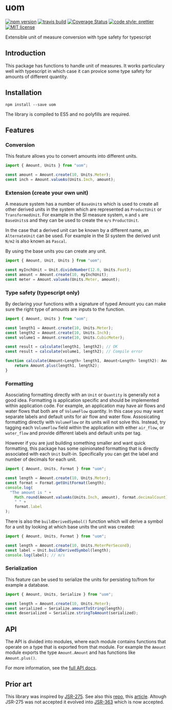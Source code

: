 # uom

[![npm version][version-image]][version-url]
[![travis build][travis-image]][travis-url]
[![Coverage Status][coveralls-image]][coveralls-url]
[![code style: prettier][prettier-image]][prettier-url]
[![MIT license][license-image]][license-url]

Extensible unit of measure conversion with type safety for typescript

## Introduction

This package has functions to handle unit of measures. It works particulary well with typescript in which case it can provice some type safety for amounts of different quantity.

## Installation

`npm install --save uom`

The library is compiled to ES5 and no polyfills are required.

## Features

### Conversion

This feature allows you to convert amounts into different units.

```js
import { Amount, Units } from "uom";

const amount = Amount.create(10, Units.Meter);
const inch = Amount.valueAs(Units.Inch, amount);
```

### Extension (create your own unit)

A measure system has a number of `BaseUnit`s which is used to create all other derived units in the system which are represented as `ProductUnit` or `TransformedUnit`. For example in the SI measure system, `m` and `s` are `BaseUnits`s and they can be used to create the `m/s` `ProductUnit`.

In the case that a derived unit can be known by a different name, an `AlternateUnit` can be used. For example in the SI system the derived unit `N/m2` is also known as `Pascal`.

By using the base units you can create any unit.

```js
import { Amount, Unit, Units } from "uom";

const myInchUnit = Unit.divideNumber(12.0, Units.Foot);
const amount = Amount.create(10, myInchUnit);
const meter = Amount.valueAs(Units.Meter, amount);
```

### Type safety (typescript only)

By declaring your functions with a signature of typed Amount you can make sure the right type of amounts are inputs to the function.

```ts
import { Amount, Units } from "uom";

const length1 = Amount.create(10, Units.Meter);
const length2 = Amount.create(10, Units.Inch);
const volume1 = Amount.create(10, Units.CubicMeter);

const result = calculate(length1, length2); // OK
const result = calculate(volume1, length2); // Compile error

function calculate(Amount<Length> length1, Amount<Length> length2): Amount<Length> {
    return Amount.plus(length1, length2);
}
```

### Formatting

Asosciating formatting directly with an `Unit` or `Quantity` is generally not a good idea. Formatting is application specific and should be implemented within application code. For example, an application may have air flows and water flows that both are of `VolumeFlow` quantity. In this case you may want separate labels and default units for air flow and water flow. Assosicating formatting directly with `VolumeFlow` or its units will not solve this. Instead, try tagging each `VolumeFlow` field within the application with either `air_flow`, or `water_flow` and provide different labels and default units per tag.

However if you are just building something smaller and want quick formatting, this package has some opinionated formatting that is directly associated with each `Unit` built-in. Specifically you can get the label and number of decimals for each unit.

```ts
import { Amount, Units, Format } from "uom";

const length = Amount.create(10, Units.Meter);
const format = Format.getUnitFormat(length);
console.log(
  "The amount is " +
    Math.round(Amount.valueAs(Units.Inch, amount), format.decimalCount) +
    " " +
    format.label
);
```

There is also the `buildDerivedSymbol()` function which will derive a symbol for a unit by looking at which base units the unit was created:

```ts
import { Amount, Units, Format } from "uom";

const length = Amount.create(10, Units.MeterPerSecond);
const label = Unit.buildDerivedSymbol(length);
console.log(label); // m/s
```

### Serialization

This feature can be used to serialize the units for persisting to/from for example a database.

```ts
import { Amount, Units, Serialize } from "uom";

const length = Amount.create(10, Units.Meter);
const serialized = Serialize.amountToString(length);
const deserialized = Serialize.stringToAmount(serialized);
```

## API

The API is divided into modules, where each module contains functions that operate on a type that is exported from that module. For example the `Amount` module exports the type `Amount.Amount` and has functions like `Amount.plus()`.

For more information, see the [full API docs](docs/api.md).

## Prior art

This library was inspired by [JSR-275](http://download.oracle.com/otn-pub/jcp/untis-0.6-edr-oth-JSpec/Units-v0.6_edr.pdf?AuthParam=1527941513_89b45d975b743c799d22105ff16f961b). See also this [repo](http://code.google.com/p/unitsofmeasure/), this [article](https://www.javaworld.com/article/2077770/core-java/introduction-to-jsr-275--measures-and-units.html). Altough JSR-275 was not accepted it evolved into [JSR-363](http://www.baeldung.com/javax-measure) which is now accepted.

[version-image]: https://img.shields.io/npm/v/uom.svg?style=flat
[version-url]: https://www.npmjs.com/package/uom
[travis-image]: https://travis-ci.com/dividab/uom.svg?branch=master&style=flat
[travis-url]: https://travis-ci.com/dividab/uom
[coveralls-image]: https://coveralls.io/repos/github/dividab/uom/badge.svg?branch=master
[coveralls-url]: https://coveralls.io/github/dividab/uom?branch=master
[license-image]: https://img.shields.io/github/license/dividab/uom.svg?style=flat
[license-url]: https://opensource.org/licenses/MIT
[prettier-image]: https://img.shields.io/badge/code_style-prettier-ff69b4.svg?style=flat
[prettier-url]: https://github.com/prettier/prettier
